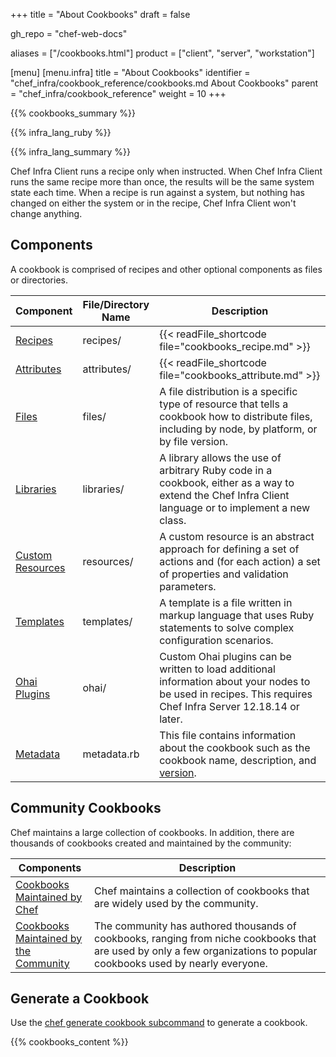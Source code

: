 +++
title = "About Cookbooks"
draft = false

gh_repo = "chef-web-docs"

aliases = ["/cookbooks.html"]
product = ["client", "server", "workstation"]

[menu]
  [menu.infra]
    title = "About Cookbooks"
    identifier = "chef_infra/cookbook_reference/cookbooks.md About Cookbooks"
    parent = "chef_infra/cookbook_reference"
    weight = 10
+++

{{% cookbooks_summary %}}

{{% infra_lang_ruby %}}

{{% infra_lang_summary %}}

Chef Infra Client runs a recipe only when instructed. When Chef Infra Client runs the same recipe more than once, the results will be the same system state each time. When a recipe is run against a system, but nothing has changed on either the system or in the recipe, Chef Infra Client won't change anything.

## Components

A cookbook is comprised of recipes and other optional components as files or directories.

<!-- markdownlint-disable MD033 -->

<table>
<colgroup>
<col style="width: 16%" />
<col style="width: 8%" />
<col style="width: 75%" />
</colgroup>
<thead>
<tr class="header">
<th>Component</th>
<th>File/Directory Name</th>
<th>Description</th>
</tr>
</thead>
<tbody>
<tr>
<td><a href="/recipes/">Recipes</a></td>
<td>recipes/</td>
<td>{{< readFile_shortcode file="cookbooks_recipe.md" >}}</td>
</tr>
<tr>
<td><a href="/attributes/">Attributes</a></td>
<td>attributes/</td>
<td>{{< readFile_shortcode file="cookbooks_attribute.md" >}}</td>
</tr>
<tr>
<td><a href="/files/">Files</a></td>
<td>files/</td>
<td>A file distribution is a specific type of resource that tells a cookbook how to distribute files, including by node, by platform, or by file version.</td>
</tr>
<tr>
<td><a href="/libraries/">Libraries</a></td>
<td>libraries/</td>
<td>A library allows the use of arbitrary Ruby code in a cookbook, either as a way to extend the Chef Infra Client language or to implement a new class.</td>
</tr>
<tr>
<td><a href="/custom_resources/">Custom Resources</a></td>
<td>resources/</td>
<td>A custom resource is an abstract approach for defining a set of actions and (for each action) a set of properties and validation parameters.</td>
</tr>
<tr>
<td><a href="/templates/">Templates</a></td>
<td>templates/</td>
<td>A template is a file written in markup language that uses Ruby statements to solve complex configuration scenarios.</td>
</tr>
<tr>
<td><a href="/ohai_custom/">Ohai Plugins</a></td>
<td>ohai/</td>
<td>Custom Ohai plugins can be written to load additional information about your nodes to be used in recipes. This requires Chef Infra Server 12.18.14 or later.</td>
</tr>
<tr>
<td><a href="/config_rb_metadata/">Metadata</a></td>
<td>metadata.rb</td>
<td>This file contains information about the cookbook such as the cookbook name, description, and <a href="/cookbook_versioning/">version</a>.</td>
</tr>
</tbody>
</table>

<!-- markdownlint-enable MD033 -->
## Community Cookbooks

Chef maintains a large collection of cookbooks. In addition, there are thousands of cookbooks created and maintained by the community:

<!-- markdownlint-disable MD033 -->

<table>
<colgroup>
<col style="width: 25%" />
<col style="width: 75%" />
</colgroup>
<thead>
<tr class="header">
<th>Components</th>
<th>Description</th>
</tr>
</thead>
<tbody>
<tr>
<td><a href="https://github.com/chef-cookbooks">Cookbooks Maintained by Chef</a></td>
<td>Chef maintains a collection of cookbooks that are widely used by the community.</td>
</tr>
<tr>
<td><a href="https://supermarket.chef.io/cookbooks">Cookbooks Maintained by the Community</a></td>
<td>The community has authored thousands of cookbooks, ranging from niche cookbooks that are used by only a few organizations to popular cookbooks used by nearly everyone.</td>
</tr>
</tbody>
</table>

<!-- markdownlint-enable MD033 -->

## Generate a Cookbook

Use the [chef generate cookbook subcommand](/workstation/ctl_chef/#chef-generate-cookbook) to generate a cookbook.

{{% cookbooks_content %}}